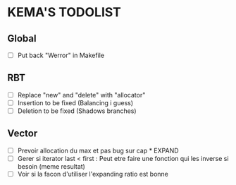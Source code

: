 # KEMA'S TODOLIST

## Global

- [ ] Put back "Werror" in Makefile

## RBT

- [ ] Replace "new" and "delete" with "allocator"
- [ ] Insertion to be fixed (Balancing i guess)
- [ ] Deletion to be fixed (Shadows branches)

## Vector

- [ ] Prevoir allocation du max et pas bug sur cap * EXPAND
- [ ] Gerer si iterator last < first : Peut etre faire une fonction qui les inverse si besoin (meme resultat)
- [ ] Voir si la facon d'utiliser l'expanding ratio est bonne
